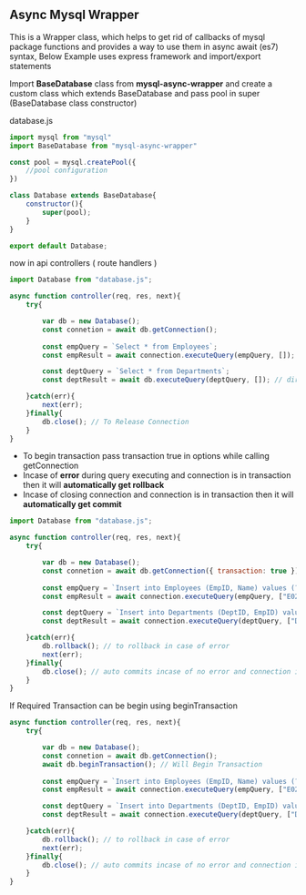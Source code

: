 ## Async Mysql Wrapper

This is a Wrapper class, which helps to get rid of callbacks of mysql package functions and provides a way to use them in async await (es7) syntax, Below Example uses express framework and import/export statements  

Import **BaseDatabase** class from **mysql-async-wrapper** and create a custom class which extends BaseDatabase and pass pool in super (BaseDatabase class constructor)

database.js
```javascript
import mysql from "mysql"
import BaseDatabase from "mysql-async-wrapper"

const pool = mysql.createPool({
    //pool configuration
})

class Database extends BaseDatabase{
    constructor(){
        super(pool);
    }
}

export default Database;
```

now in api controllers ( route handlers )

```javascript
import Database from "database.js";

async function controller(req, res, next){
    try{

        var db = new Database();
        const connetion = await db.getConnection();
        
        const empQuery = `Select * from Employees`;
        const empResult = await connection.executeQuery(empQuery, []);

        const deptQuery = `Select * from Departments`;
        const deptResult = await db.executeQuery(deptQuery, []); // directly db can also be used to execute queries

    }catch(err){
        next(err); 
    }finally{
        db.close(); // To Release Connection
    }
}
```

* To begin transaction pass transaction true in options while calling getConnection </br>
* Incase of **error** during query executing  and connection is in transaction then it will **automatically get rollback** </br>
* Incase of closing connection and connection is in transaction then it will **automatically get commit**

```javascript
import Database from "database.js";

async function controller(req, res, next){
    try{

        var db = new Database();
        const connetion = await db.getConnection({ transaction: true }); // Will Begin Transaction
        
        const empQuery = `Insert into Employees (EmpID, Name) values (?,?)`;
        const empResult = await connection.executeQuery(empQuery, ["E02", "Abhay"]); // Incase of error auto rollback of transaction will be done

        const deptQuery = `Insert into Departments (DeptID, EmpID) values (?,?)`;
        const deptResult = await connection.executeQuery(deptQuery, ["D01", "E02"]); 

    }catch(err){
        db.rollback(); // to rollback in case of error 
        next(err); 
    }finally{
        db.close(); // auto commits incase of no error and connection is in transaction 
    }
}
```

If Required Transaction can be begin using beginTransaction
```javascript
async function controller(req, res, next){
    try{

        var db = new Database();
        const connetion = await db.getConnection(); 
        await db.beginTransaction(); // Will Begin Transaction
        
        const empQuery = `Insert into Employees (EmpID, Name) values (?,?)`;
        const empResult = await connection.executeQuery(empQuery, ["E02", "Abhay"]); 

        const deptQuery = `Insert into Departments (DeptID, EmpID) values (?,?)`;
        const deptResult = await connection.executeQuery(deptQuery, ["D01", "E02"]); 

    }catch(err){
        db.rollback(); // to rollback in case of error 
        next(err); 
    }finally{
        db.close(); // auto commits incase of no error and connection is in transaction 
    }
}
```
